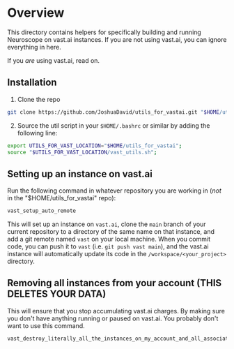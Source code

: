 # Overview

This directory contains helpers for specifically building and running Neuroscope on vast.ai instances. If you are not using vast.ai, you can ignore everything in here.

If you *are* using vast.ai, read on.

## Installation

1. Clone the repo
```sh
git clone https://github.com/JoshuaDavid/utils_for_vastai.git "$HOME/utils_for_vastai";
```
2. Source the util script in your `$HOME/.bashrc` or similar by adding the following line:
```sh
export UTILS_FOR_VAST_LOCATION="$HOME/utils_for_vastai";
source "$UTILS_FOR_VAST_LOCATION/vast_utils.sh";
```

## Setting up an instance on vast.ai 

Run the following command in whatever repository you are working in (_not_ in the "$HOME/utils_for_vastai" repo):

```sh
vast_setup_auto_remote
```

This will set up an instance on `vast.ai`, clone the `main` branch of your current repository to a directory of the same name on that instance, and add a git remote named `vast` on your local machine. When you commit code, you can push it to `vast` (i.e. `git push vast main`), and the vast.ai instance will automatically update its code in the `/workspace/<your_project>` directory.

## Removing all instances from your account (THIS DELETES YOUR DATA)

This will ensure that you stop accumulating vast.ai charges. By making sure you don't have anything running or paused on vast.ai. You probably don't want to use this command.

```sh
vast_destroy_literally_all_the_instances_on_my_account_and_all_associated_data
```
